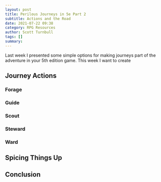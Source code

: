```yaml
---
layout: post
title: Perilous Journeys in 5e Part 2
subtitle: Actions and the Road
date: 2021-07-22 09:38
category: RPG Resources
author: Scott Turnbull
tags: []
summary: 
---
```


Last week I presented some simple options for making journeys part of the adventure in your 5th edition game.  This week I want to create 

## Journey Actions

### Forage

### Guide

### Scout

### Steward

### Ward

## Spicing Things Up

## Conclusion
